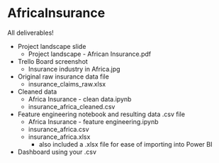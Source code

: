 # AfricaInsurance
All deliverables! <br>
 * Project landscape slide
    * Project landscape - African Insurance.pdf 
 * Trello Board screenshot
    * Insurance industry in Africa.jpg
 * Original raw insurance data file
    * insurance_claims_raw.xlsx
 * Cleaned data
    * Africa Insurance - clean data.ipynb
    * insurance_africa_cleaned.csv
 * Feature engineering notebook and resulting data .csv file
    * Africa Insurance - feature engineering.ipynb
    * insurance_africa.csv
    * insurance_africa.xlsx
       * also included a .xlsx file for ease of importing into Power BI   
 * Dashboard using your .csv 
